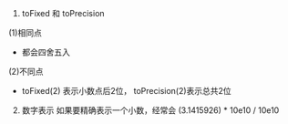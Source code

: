 <!--
 * @Description: 
 * @Author: yangxia
 * @Date: 2022-02-28 17:15:58
-->

1. toFixed 和 toPrecision

(1)相同点
- 都会四舍五入

(2)不同点
- toFixed(2) 表示小数点后2位， toPrecision(2)表示总共2位

2. 数字表示
如果要精确表示一个小数，经常会 (3.1415926) * 10e10 / 10e10

